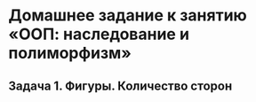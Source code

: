 # Домашнее задание к занятию «ООП: наследование и полиморфизм»
## Задача 1. Фигуры. Количество сторон
